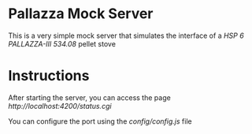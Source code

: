 # Pallazza Mock Server

This is a very simple mock server that simulates the interface of a *HSP 6 PALLAZZA-III 534.08* pellet stove

# Instructions #

After starting the server, you can access the page *http://localhost:4200/status.cgi*

You can configure the port using the *config/config.js* file
